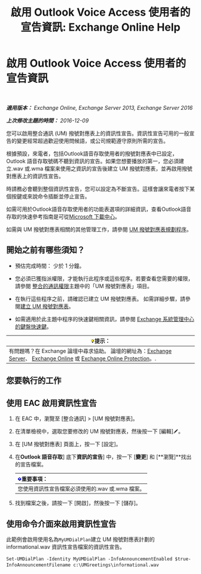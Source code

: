 ﻿---
title: '啟用 Outlook Voice Access 使用者的宣告資訊: Exchange Online Help'
TOCTitle: 啟用 Outlook Voice Access 使用者的宣告資訊
ms:assetid: b69ed0e1-f978-498a-963e-42a047678db4
ms:mtpsurl: https://technet.microsoft.com/zh-tw/library/Bb124344(v=EXCHG.150)
ms:contentKeyID: 50554056
ms.date: 05/23/2018
mtps_version: v=EXCHG.150
ms.translationtype: MT
---

# 啟用 Outlook Voice Access 使用者的宣告資訊

 

_**適用版本：** Exchange Online, Exchange Server 2013, Exchange Server 2016_

_**上次修改主題的時間：** 2016-12-09_

您可以啟用整合通訊 (UM) 撥號對應表上的資訊性宣告。資訊性宣告可用的一般宣告的變更經常超過歡迎使用問候語，或公司規範遵守原則所需的宣告。

根據預設，來電者，包括Outlook語音存取使用者的撥號對應表中已設定，Outlook 語音存取號碼不聽到資訊的宣告。如果您想要播放的第一，您必須建立.wav 或.wma 檔案来使用之資訊的宣告後建立 UM 撥號對應表，並再啟用撥號對應表上的資訊性宣告。

時請務必會聽到整個資訊性宣告，您可以設定為不斷宣告。這樣會讓來電者按下某個按鍵或來說命令插斷並停止宣告。

如需可用於Outlook語音存取使用者的功能表選項的詳細資訊，查看Outlook語音存取的快速參考指南是可從[Microsoft 下載中心](https://go.microsoft.com/fwlink/p/?linkid=272767)。

如需與 UM 撥號對應表相關的其他管理工作，請參閱 [UM 撥號對應表規劃程序](um-dial-plan-procedures-exchange-2013-help.md)。

## 開始之前有哪些須知？

  - 預估完成時間： 少於 1 分鐘。

  - 您必須已獲指派權限，才能執行此程序或這些程序。若要查看您需要的權限，請參閱 [整合的通訊權限](unified-messaging-permissions-exchange-2013-help.md)主題中的「UM 撥號對應表」項目。

  - 在執行這些程序之前，請確認已建立 UM 撥號對應表。 如需詳細步驟，請參閱[建立 UM 撥號對應表](create-a-um-dial-plan-exchange-2013-help.md)。

  - 如需適用於此主題中程序的快速鍵相關資訊，請參閱 [Exchange 系統管理中心的鍵盤快速鍵](keyboard-shortcuts-in-the-exchange-admin-center-exchange-online-protection-help.md)。

<table>
<thead>
<tr class="header">
<th><img src="images/Bb124558.tip(EXCHG.150).gif" title="提示" alt="提示" />提示：</th>
</tr>
</thead>
<tbody>
<tr class="odd">
<td>有問題嗎？在 Exchange 論壇中尋求協助。 論壇的網址為：<a href="https://go.microsoft.com/fwlink/p/?linkid=60612">Exchange Server</a>、 <a href="https://go.microsoft.com/fwlink/p/?linkid=267542">Exchange Online</a> 或 <a href="https://go.microsoft.com/fwlink/p/?linkid=285351">Exchange Online Protection</a>。.</td>
</tr>
</tbody>
</table>


## 您要執行的工作

## 使用 EAC 啟用資訊性宣告

1.  在 EAC 中，瀏覽至 \[整合通訊\] \> \[UM 撥號對應表\]。

2.  在清單檢視中，選取您要修改的 UM 撥號對應表，然後按一下 \[編輯\]![編輯圖示](images/JJ218640.6f53ccb2-1f13-4c02-bea0-30690e6ea71d(EXCHG.150).gif "編輯圖示")。

3.  在 \[UM 撥號對應表\] 頁面上，按一下 \[設定\]。

4.  在**Outlook 語音存取**\] 底下**資訊的宣告**\] 中，按一下 \[**變更**\] 和 \[**瀏覽\]**找出的宣告檔案。
    
    <table>
    <thead>
    <tr class="header">
    <th><img src="images/Bb124558.important(EXCHG.150).gif" title="重要事項" alt="重要事項" />重要事項：</th>
    </tr>
    </thead>
    <tbody>
    <tr class="odd">
    <td>您使用資訊性宣告檔案必須使用的.wav 或.wma 檔案。</td>
    </tr>
    </tbody>
    </table>


5.  找到檔案之後，請按一下 \[開啟\]，然後按一下 \[儲存\]。

## 使用命令介面來啟用資訊性宣告

此範例會啟用使用名為`MyUMDialPlan`建立 UM 撥號對應表計劃的 informational.wav 資訊性宣告檔案的資訊性宣告。

    Set-UMDialPlan -Identity MyUMDialPlan -InfoAnnouncementEnabled $true-InfoAnnouncementFilename c:\UMGreetings\informational.wav

